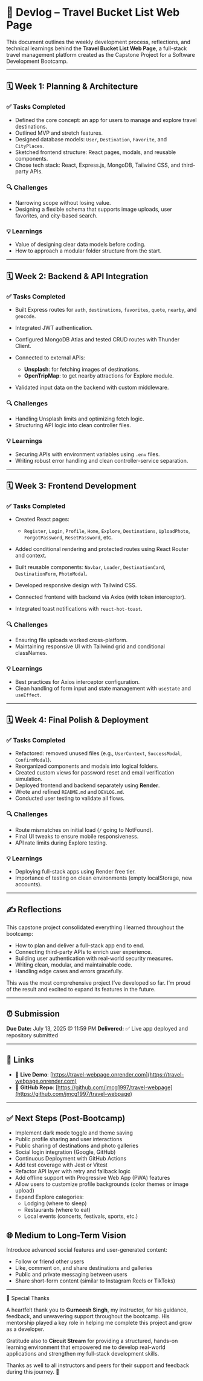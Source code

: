 # 📘 Devlog – Travel Bucket List Web Page

This document outlines the weekly development process, reflections, and technical learnings behind the **Travel Bucket List Web Page**, a full-stack travel management platform created as the Capstone Project for a Software Development Bootcamp.

---

## 🗓️ Week 1: Planning & Architecture

### ✅ Tasks Completed

* Defined the core concept: an app for users to manage and explore travel destinations.
* Outlined MVP and stretch features.
* Designed database models: `User`, `Destination`, `Favorite`, and `CityPlaces`.
* Sketched frontend structure: React pages, modals, and reusable components.
* Chose tech stack: React, Express.js, MongoDB, Tailwind CSS, and third-party APIs.

### 🔍 Challenges

* Narrowing scope without losing value.
* Designing a flexible schema that supports image uploads, user favorites, and city-based search.

### 💡 Learnings

* Value of designing clear data models before coding.
* How to approach a modular folder structure from the start.

---

## 🗓️ Week 2: Backend & API Integration

### ✅ Tasks Completed

* Built Express routes for `auth`, `destinations`, `favorites`, `quote`, `nearby`, and `geocode`.
* Integrated JWT authentication.
* Configured MongoDB Atlas and tested CRUD routes with Thunder Client.
* Connected to external APIs:

  * **Unsplash**: for fetching images of destinations.
  * **OpenTripMap**: to get nearby attractions for Explore module.
* Validated input data on the backend with custom middleware.

### 🔍 Challenges

* Handling Unsplash limits and optimizing fetch logic.
* Structuring API logic into clean controller files.

### 💡 Learnings

* Securing APIs with environment variables using `.env` files.
* Writing robust error handling and clean controller-service separation.

---

## 🗓️ Week 3: Frontend Development

### ✅ Tasks Completed

* Created React pages:

  * `Register`, `Login`, `Profile`, `Home`, `Explore`, `Destinations`, `UploadPhoto`, `ForgotPassword`, `ResetPassword`, etc.
* Added conditional rendering and protected routes using React Router and context.
* Built reusable components: `Navbar`, `Loader`, `DestinationCard`, `DestinationForm`, `PhotoModal`.
* Developed responsive design with Tailwind CSS.
* Connected frontend with backend via Axios (with token interceptor).
* Integrated toast notifications with `react-hot-toast`.

### 🔍 Challenges

* Ensuring file uploads worked cross-platform.
* Maintaining responsive UI with Tailwind grid and conditional classNames.

### 💡 Learnings

* Best practices for Axios interceptor configuration.
* Clean handling of form input and state management with `useState` and `useEffect`.

---

## 🗓️ Week 4: Final Polish & Deployment

### ✅ Tasks Completed

* Refactored: removed unused files (e.g., `UserContext`, `SuccessModal`, `ConfirmModal`).
* Reorganized components and modals into logical folders.
* Created custom views for password reset and email verification simulation.
* Deployed frontend and backend separately using **Render**.
* Wrote and refined `README.md` and `DEVLOG.md`.
* Conducted user testing to validate all flows.

### 🔍 Challenges

* Route mismatches on initial load (`/` going to NotFound).
* Final UI tweaks to ensure mobile responsiveness.
* API rate limits during Explore testing.

### 💡 Learnings

* Deploying full-stack apps using Render free tier.
* Importance of testing on clean environments (empty localStorage, new accounts).

---

## ✍️ Reflections

This capstone project consolidated everything I learned throughout the bootcamp:

* How to plan and deliver a full-stack app end to end.
* Connecting third-party APIs to enrich user experience.
* Building user authentication with real-world security measures.
* Writing clean, modular, and maintainable code.
* Handling edge cases and errors gracefully.

This was the most comprehensive project I’ve developed so far. I’m proud of the result and excited to expand its features in the future.

---

## ⏰ Submission

**Due Date:** July 13, 2025 @ 11:59 PM
**Delivered:** ✅ Live app deployed and repository submitted

---

## 🔗 Links

* 🔴 **Live Demo**: [https://travel-webpage.onrender.com](https://travel-webpage.onrender.com)
* 📂 **GitHub Repo**: [https://github.com/jmcg1997/travel-webpage](https://github.com/jmcg1997/travel-webpage)

---

## ✅ Next Steps (Post-Bootcamp)

- Implement dark mode toggle and theme saving
- Public profile sharing and user interactions
- Public sharing of destinations and photo galleries
- Social login integration (Google, GitHub)
- Continuous Deployment with GitHub Actions
- Add test coverage with Jest or Vitest
- Refactor API layer with retry and fallback logic
- Add offline support with Progressive Web App (PWA) features
- Allow users to customize profile backgrounds (color themes or image upload)
- Expand Explore categories:
  - Lodging (where to sleep)
  - Restaurants (where to eat)
  - Local events (concerts, festivals, sports, etc.)

## 🌐 Medium to Long-Term Vision

Introduce advanced social features and user-generated content:

- Follow or friend other users
- Like, comment on, and share destinations and galleries
- Public and private messaging between users
- Share short-form content (similar to Instagram Reels or TikToks)

---

🙏 Special Thanks

A heartfelt thank you to **Gurneesh Singh**, my instructor, for his guidance, feedback, and unwavering support throughout the bootcamp. His mentorship played a key role in helping me complete this project and grow as a developer.

Gratitude also to **Circuit Stream** for providing a structured, hands-on learning environment that empowered me to develop real-world applications and strengthen my full-stack development skills.

Thanks as well to all instructors and peers for their support and feedback during this journey. 🙌

